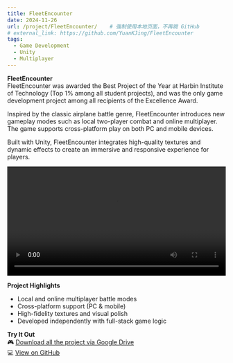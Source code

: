 ```yaml
---
title: FleetEncounter
date: 2024-11-26
url: /project/FleetEncounter/    # 强制使用本地页面，不再跳 GitHub
# external_link: https://github.com/YuanKJing/FleetEncounter
tags:
  - Game Development
  - Unity
  - Multiplayer
---
```

**FleetEncounter**  
FleetEncounter was awarded the Best Project of the Year at Harbin Institute of Technology (Top 1% among all student projects), and was the only game development project among all recipients of the Excellence Award.

Inspired by the classic airplane battle genre, FleetEncounter introduces new gameplay modes such as local two-player combat and online multiplayer. The game supports cross-platform play on both PC and mobile devices.

Built with Unity, FleetEncounter integrates high-quality textures and dynamic effects to create an immersive and responsive experience for players.

<video width="100%" controls>
  <source src="/uploads/yanshi.mp4" type="video/mp4">
  Your browser does not support the video tag.
</video>

**Project Highlights**  
- Local and online multiplayer battle modes  
- Cross-platform support (PC & mobile)  
- High-fidelity textures and visual polish  
- Developed independently with full-stack game logic

**Try It Out**  
🎮 [Download all the project via Google Drive](https://drive.google.com/file/d/1loINHJuFTxrg2ML9QUhqfNrw638cuPAu/view?usp=sharing)  
💻 [View on GitHub](https://github.com/YuanKJing/FleetEncounter)

<!--more-->
